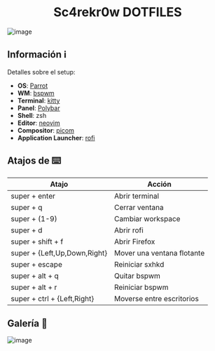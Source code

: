<h1 align="center">
  Sc4rekr0w DOTFILES
</h1>

![image](https://user-images.githubusercontent.com/83777791/226065075-9185c927-189a-434c-87b1-053f749da4d8.png)

## Información ℹ️

Detalles sobre el setup:

- **OS**: [Parrot](https://www.parrotsec.org/)
- **WM**: [bspwm](https://github.com/baskerville/bspwm)
- **Terminal**: [kitty](https://sw.kovidgoyal.net/kitty/)
- **Panel**: [Polybar](https://github.com/polybar/polybar)
- **Shell**: zsh
- **Editor**: [neovim](https://github.com/neovim/neovim)
- **Compositor**: [picom](https://github.com/yshui/picom)
- **Application Launcher**: [rofi](https://github.com/davatorium/rofi)

## Atajos de ⌨️

| **Atajo** | **Acción** |
|--------------|-------------|
|super + enter|Abrir terminal|
|super + q|Cerrar ventana|
|super + (1-9)|Cambiar workspace|
|super + d|Abrir rofi|
|super + shift + f|Abrir Firefox|
|super + {Left,Up,Down,Right}|Mover una ventana flotante|
|super + escape|Reiniciar sxhkd|
|super + alt + q|Quitar bspwm|
|super + alt + r|Reiniciar bspwm|
|super + ctrl + {Left,Right}|Moverse entre escritorios|

## Galería 📸

![image](https://user-images.githubusercontent.com/83777791/226065178-a55cd9a4-e1b9-4f01-8fe3-25ff90209489.png)

